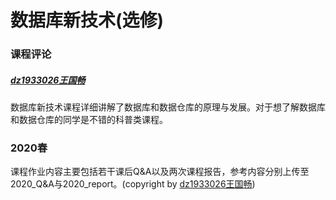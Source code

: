 # 数据库新技术(选修)

### 课程评论
##### [dz1933026王国畅](https://github.com/Benjamin15122)
数据库新技术课程详细讲解了数据库和数据仓库的原理与发展。对于想了解数据库和数据仓库的同学是不错的科普类课程。

### 2020春
课程作业内容主要包括若干课后Q&A以及两次课程报告，参考内容分别上传至2020_Q&A与2020_report。(copyright by [dz1933026王国畅](https://github.com/Benjamin15122))